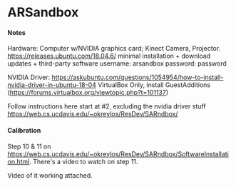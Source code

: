 # ARSandbox

#### Notes 
Hardware: Computer w/NVIDIA graphics card; Kinect Camera, Projector.
https://releases.ubuntu.com/18.04.6/
minimal installation + download updates + third-party software
username: arsandbox
password: password

NVIDIA Driver:
https://askubuntu.com/questions/1054954/how-to-install-nvidia-driver-in-ubuntu-18-04
VirtualBox Only, install GuestAdditions (https://forums.virtualbox.org/viewtopic.php?t=101137)

Follow instructions here start at #2, excluding the nvidia driver stuff
https://web.cs.ucdavis.edu/~okreylos/ResDev/SARndbox/

#### Calibration
Step 10 & 11 on https://web.cs.ucdavis.edu/~okreylos/ResDev/SARndbox/SoftwareInstallation.html. There's a video to watch on step 11.

Video of it working attached.
